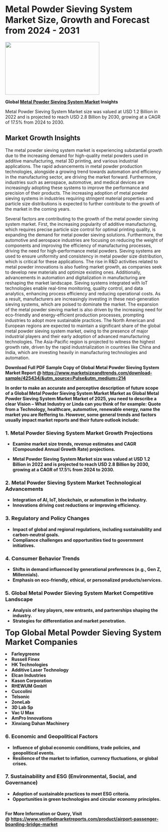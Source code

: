 <H1>Metal Powder Sieving System Market Size, Growth and Forecast from 2024 - 2031</H1><img class="aligncenter size-medium wp-image-584254" src="https://thirdeyenews.in/wp-content/uploads/2024/09/Global-Market-Research-300x168.jpeg" alt="" width="300" height="168" /><p><strong>Global&nbsp;<a href="https://www.marketsizeandtrends.com/download-sample/425434/&amp;utm_source=Pulse&amp;utm_medium=214">Metal Powder Sieving System Market</a> Insights</strong></p><p>Metal Powder Sieving System Market size was valued at USD 1.2 Billion in 2022 and is projected to reach USD 2.8 Billion by 2030, growing at a CAGR of 17.5% from 2024 to 2030.</p><p><h2>Market Growth Insights</h2> <p>The metal powder sieving system market is experiencing substantial growth due to the increasing demand for high-quality metal powders used in additive manufacturing, metal 3D printing, and various industrial applications. The rapid advancements in metal powder production technologies, alongside a growing trend towards automation and efficiency in the manufacturing sector, are driving the market forward. Furthermore, industries such as aerospace, automotive, and medical devices are increasingly adopting these systems to improve the performance and precision of their products. The increasing adoption of metal powder sieving systems in industries requiring stringent material properties and particle size distributions is expected to further contribute to the growth of the market in the coming years.</p> <p><strong></strong></p> <p>Several factors are contributing to the growth of the metal powder sieving system market. First, the increasing popularity of additive manufacturing, which requires precise particle size control for optimal printing quality, is expanding the demand for metal powder sieving solutions. Furthermore, the automotive and aerospace industries are focusing on reducing the weight of components and improving the efficiency of manufacturing processes, driving the need for high-performance metal powders. Sieving systems are used to ensure uniformity and consistency in metal powder size distribution, which is critical for these applications. The rise in R&D activities related to metal powder innovations is also fueling market growth, as companies seek to develop new materials and optimize existing ones. Additionally, advancements in automation and digitalization in manufacturing are reshaping the market landscape. Sieving systems integrated with IoT technologies enable real-time monitoring, quality control, and data analytics, enhancing process efficiency and reducing operational costs. As a result, manufacturers are increasingly investing in these next-generation sieving systems, which are poised to dominate the market. The expansion of the metal powder sieving market is also driven by the increasing need for eco-friendly and energy-efficient production processes, prompting industries to adopt more sustainable practices. The North American and European regions are expected to maintain a significant share of the global metal powder sieving system market, owing to the presence of major industrial players and their early adoption of advanced manufacturing technologies. The Asia-Pacific region is projected to witness the highest growth rate, driven by the rapid industrialization in countries like China and India, which are investing heavily in manufacturing technologies and automation. <p><strong></p><p><span class=""><strong>Download Full PDF Sample Copy of Global Metal Powder Sieving System Market Report</strong> @ <a href="https://www.marketsizeandtrends.com/download-sample/425434/&amp;utm_source=Pulse&amp;utm_medium=214" target="_blank">https://www.marketsizeandtrends.com/download-sample/425434/&amp;utm_source=Pulse&amp;utm_medium=214</a></span></p><p>In order to make an accurate and perceptive description of future scope of a Global&nbsp;Metal Powder Sieving System Market Market as Global&nbsp;Metal Powder Sieving System Market Market of 2025, you need to describe a clear Vision &ndash; What Industry or Linda can you think of for example: Quote from a Technology, healthcare, automotive, renewable energy, name the market you are Reffering to. However, some general trends and factors usually impact market reports and their future outlook include:</p><h3>1.&nbsp;<strong>Metal Powder Sieving System Market Growth Projections</strong></h3><ul><li>Examine market size trends, revenue estimates and CAGR (Compounded Annual Growth Rate) projections.</li><li><p>Metal Powder Sieving System Market size was valued at USD 1.2 Billion in 2022 and is projected to reach USD 2.8 Billion by 2030, growing at a CAGR of 17.5% from 2024 to 2030.</p></li></ul><h3>2.&nbsp;<strong>Metal Powder Sieving System Market Technological Advancements</strong></h3><ul><li>Integration of AI, IoT, blockchain, or automation in the industry.</li><li>Innovations driving cost reductions or improving efficiency.</li></ul><h3>3.&nbsp;<strong>Regulatory and Policy Changes</strong></h3><ul><li>Impact of global and regional regulations, including sustainability and carbon-neutral goals.</li><li>Compliance challenges and opportunities tied to government initiatives.</li></ul><h3>4.&nbsp;<strong>Consumer Behavior Trends</strong></h3><ul><li>Shifts in demand influenced by generational preferences (e.g., Gen Z, Millennials).</li><li>Emphasis on eco-friendly, ethical, or personalized products/services.</li></ul><h3>5.&nbsp;<strong>Global Metal Powder Sieving System Market Competitive Landscape</strong></h3><ul><li>Analysis of key players, new entrants, and partnerships shaping the industry.</li><li>Strategies for differentiation and market penetration.</li></ul><p data-pm-slice="1 1 []"><span style="color: inherit; font-family: inherit; font-size: 25px;">Top Global Metal Powder Sieving System Market Companies</span></p><div class="" data-test-id=""><p><li>Farleygreene</li><li> Russell Finex</li><li> HK Technologies</li><li> Additive Laser Technology</li><li> Elcan Industries</li><li> Kason Corporation</li><li> RHEWUM GmbH</li><li> Cuccolini</li><li> Telsonic</li><li> 2oneLab</li><li> 3D Lab Sp</li><li> Vac U Max</li><li> AmPro Innovations</li><li> Xinxiang Dahan Machinery</li></p></div><h3>6.&nbsp;<strong>Economic and Geopolitical Factors</strong></h3><ul><li>Influence of global economic conditions, trade policies, and geopolitical events.</li><li>Resilience of the market to inflation, currency fluctuations, or global crises.</li></ul><h3>7.&nbsp;<strong>Sustainability and ESG (Environmental, Social, and Governance)</strong></h3><ul><li>Adoption of sustainable practices to meet ESG criteria.</li><li>Opportunities in green technologies and circular economy principles.</li></ul><h2><strong style="font-size: 14px;">For More Information or Query, Visit @&nbsp;</strong><a style="background-color: #ffffff; font-size: 14px;" href="https://www.marketsizeandtrends.com/report/metal-powder-sieving-system-market/" target="_blank">https://www.verifiedmarketreports.com/product/airport-passenger-boarding-bridge-market</a></h2>

